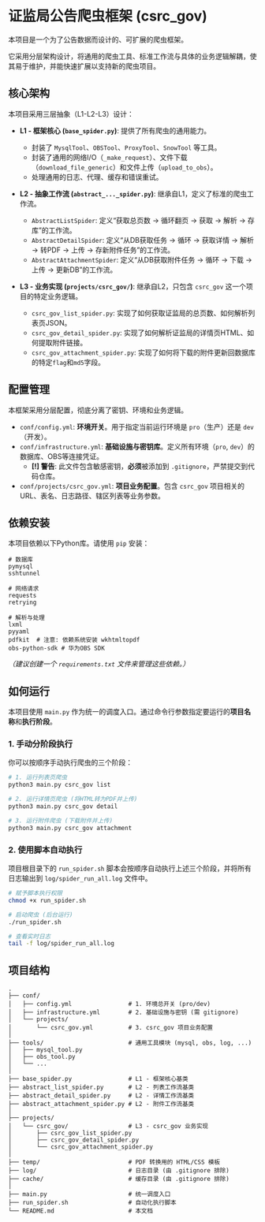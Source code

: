 # 证监局公告爬虫框架 (csrc_gov)

本项目是一个为了公告数据而设计的、可扩展的爬虫框架。

它采用分层架构设计，将通用的爬虫工具、标准工作流与具体的业务逻辑解耦，使其易于维护，并能快速扩展以支持新的爬虫项目。

## 核心架构

本项目采用三层抽象（L1-L2-L3）设计：

* **L1 - 框架核心 (`base_spider.py`)**: 提供了所有爬虫的通用能力。
    * 封装了 `MysqlTool`、`OBSTool`、`ProxyTool`、`SnowTool` 等工具。
    * 封装了通用的网络I/O（`_make_request`）、文件下载（`download_file_generic`）和文件上传（`upload_to_obs`）。
    * 处理通用的日志、代理、缓存和错误重试。

* **L2 - 抽象工作流 (`abstract_..._spider.py`)**: 继承自L1，定义了标准的爬虫工作流。
    * `AbstractListSpider`: 定义“获取总页数 -> 循环翻页 -> 获取 -> 解析 -> 存库”的工作流。
    * `AbstractDetailSpider`: 定义“从DB获取任务 -> 循环 -> 获取详情 -> 解析 -> 转PDF -> 上传 -> 存新附件任务”的工作流。
    * `AbstractAttachmentSpider`: 定义“从DB获取附件任务 -> 循环 -> 下载 -> 上传 -> 更新DB”的工作流。

* **L3 - 业务实现 (`projects/csrc_gov/`)**: 继承自L2，只包含 `csrc_gov` 这一个项目的特定业务逻辑。
    * `csrc_gov_list_spider.py`: 实现了如何获取证监局的总页数、如何解析列表页JSON。
    * `csrc_gov_detail_spider.py`: 实现了如何解析证监局的详情页HTML、如何提取附件链接。
    * `csrc_gov_attachment_spider.py`: 实现了如何将下载的附件更新回数据库的特定`flag`和`md5`字段。

## 配置管理

本框架采用分层配置，彻底分离了密钥、环境和业务逻辑。

* `conf/config.yml`: **环境开关**。用于指定当前运行环境是 `pro`（生产）还是 `dev`（开发）。
* `conf/infrastructure.yml`: **基础设施与密钥库**。定义所有环境（`pro`, `dev`）的数据库、OBS等连接凭证。
    * **[!] 警告**: 此文件包含敏感密钥，**必须**被添加到 `.gitignore`，严禁提交到代码仓库。
* `conf/projects/csrc_gov.yml`: **项目业务配置**。包含 `csrc_gov` 项目相关的URL、表名、日志路径、辖区列表等业务参数。

## 依赖安装

本项目依赖以下Python库。请使用 `pip` 安装：

~~~
# 数据库
pymysql
sshtunnel

# 网络请求
requests
retrying

# 解析与处理
lxml
pyyaml
pdfkit  # 注意: 依赖系统安装 wkhtmltopdf
obs-python-sdk # 华为OBS SDK
~~~

*（建议创建一个 `requirements.txt` 文件来管理这些依赖。）*

## 如何运行

本项目使用 `main.py` 作为统一的调度入口。通过命令行参数指定要运行的**项目名称**和**执行阶段**。

### 1. 手动分阶段执行

你可以按顺序手动执行爬虫的三个阶段：

~~~bash
# 1. 运行列表页爬虫
python3 main.py csrc_gov list

# 2. 运行详情页爬虫 (将HTML转为PDF并上传)
python3 main.py csrc_gov detail

# 3. 运行附件爬虫 (下载附件并上传)
python3 main.py csrc_gov attachment
~~~

### 2. 使用脚本自动执行

项目根目录下的 `run_spider.sh` 脚本会按顺序自动执行上述三个阶段，并将所有日志输出到 `log/spider_run_all.log` 文件中。

~~~bash
# 赋予脚本执行权限
chmod +x run_spider.sh

# 启动爬虫 (后台运行)
./run_spider.sh

# 查看实时日志
tail -f log/spider_run_all.log
~~~

## 项目结构

~~~
.
├── conf/
│   ├── config.yml                # 1. 环境总开关 (pro/dev)
│   ├── infrastructure.yml        # 2. 基础设施与密钥 (需 gitignore)
│   └── projects/
│       └── csrc_gov.yml          # 3. csrc_gov 项目业务配置
│
├── tools/                        # 通用工具模块 (mysql, obs, log, ...)
│   ├── mysql_tool.py
│   ├── obs_tool.py
│   └── ...
│
├── base_spider.py                # L1 - 框架核心基类
├── abstract_list_spider.py       # L2 - 列表工作流基类
├── abstract_detail_spider.py     # L2 - 详情工作流基类
├── abstract_attachment_spider.py # L2 - 附件工作流基类
│
├── projects/
│   └── csrc_gov/                 # L3 - csrc_gov 业务实现
│       ├── csrc_gov_list_spider.py
│       ├── csrc_gov_detail_spider.py
│       └── csrc_gov_attachment_spider.py
│
├── temp/                         # PDF 转换用的 HTML/CSS 模板
├── log/                          # 日志目录 (由 .gitignore 排除)
├── cache/                        # 缓存目录 (由 .gitignore 排除)
│
├── main.py                       # 统一调度入口
├── run_spider.sh                 # 自动化执行脚本
└── README.md                     # 本文档
~~~